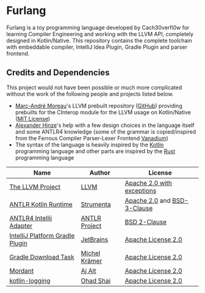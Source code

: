 # Furlang
Furlang is a toy programming language developed by Cach30verfl0w for learning Compiler Engineering and working with the LLVM API, completely designed in Kotlin/Native. This repository contains the complete toolchain with embeddable compiler, IntelliJ Idea Plugin, Gradle Plugin and parser frontend.

## Credits and Dependencies
This project would not have been possible or much more complicated without the work of the following people and projects listed below.

- [Marc-André Moreau](https://github.com/awakecoding)'s LLVM prebuilt repository ([GitHub](https://github.com/awakecoding/llvm-prebuilt)) providing prebuilts for the CInterop module for the LLVM usage on Kotlin/Native ([MIT License](https://github.com/awakecoding/llvm-prebuilt/blob/master/LICENSE))
- [Alexander Hinze](https://github.com/kitsunealex)'s help with a few design choices in the language itself and some ANTLR4 knowledge (some of the grammar is copied/inspired from the Ferrous Compiler Parser-Lexer Frontend [Vanadium](https://git.karmakrafts.dev/kk/ferrous-project/vanadium))
- The syntax of the language is heavily inspired by the [Kotlin](https://kotlinlang.org/) programming language and other parts are inspired by the [Rust](https://www.rust-lang.org/) programming language

| Name                                                                                            | Author                                             | License                                                                                                                                                                  |
|-------------------------------------------------------------------------------------------------|----------------------------------------------------|--------------------------------------------------------------------------------------------------------------------------------------------------------------------------|
| [The LLVM Project](https://github.com/llvm/llvm-project/)                                       | [LLVM](https://github.com)                         | [Apache 2.0 with exceptions](https://github.com/llvm/llvm-project/blob/main/LICENSE.TXT)                                                                                 |
| [ANTLR Kotlin Runtime](https://github.com/Strumenta/antlr-kotlin)                               | [Strumenta](https://github.com/Strumenta)          | [Apache 2.0](https://github.com/Strumenta/antlr-kotlin/blob/master/LICENSE-Apache) and [BSD-3-Clause](https://github.com/Strumenta/antlr-kotlin/blob/master/LICENSE-BSD) |
| [ANTLR4 Intellij Adapter](https://github.com/antlr/antlr4-intellij-adaptor)                     | [ANTLR Project](https://github.com/antlr)          | [BSD 2-Clause](https://github.com/antlr/antlr4-intellij-adaptor/blob/master/LICENSE)                                                                                     |
| [IntelliJ Platform Gradle Plugin](https://github.com/JetBrains/intellij-platform-gradle-plugin) | [JetBrains](https://github.com/JetBrains)          | [Apache License 2.0](https://github.com/JetBrains/intellij-platform-gradle-plugin/blob/main/LICENSE)                                                                     |
| [Gradle Download Task](https://github.com/michel-kraemer/gradle-download-task)                  | [Michel Krämer](https://github.com/michel-kraemer) | [Apache License 2.0](https://github.com/michel-kraemer/gradle-download-task/blob/master/LICENSE.txt)                                                                     |
| [Mordant](https://github.com/ajalt/mordant)                                                     | [Aj Alt](https://github.com/ajalt)                 | [Apache License 2.0](https://github.com/ajalt/mordant/blob/master/LICENSE.txt)                                                                                           |
| [kotlin-logging](https://github.com/oshai/kotlin-logging)                                       | [Ohad Shai](https://github.com/oshai)              | [Apache License 2.0](https://github.com/oshai/kotlin-logging/blob/master/LICENSE)                                                                                        |
